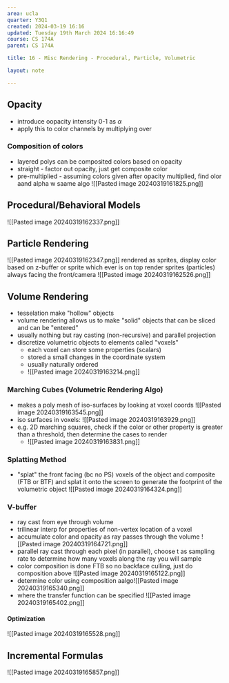 ```yaml
---
area: ucla
quarter: Y3Q1
created: 2024-03-19 16:16
updated: Tuesday 19th March 2024 16:16:49
course: CS 174A
parent: CS 174A

title: 16 - Misc Rendering - Procedural, Particle, Volumetric

layout: note

---
```

## Opacity
- introduce oopacity intensity 0-1 as $\alpha$
- apply this to color channels by multiplying over
### Composition of colors
- layered polys can be composited colors based on opacity
- straight - factor out opacity, just get composite color
- pre-multiplied - assuming colors given after opacity multiplied, find olor aand alpha w saame algo
![[Pasted image 20240319161825.png]]

## Procedural/Behavioral Models
![[Pasted image 20240319162337.png]]
## Particle Rendering
![[Pasted image 20240319162347.png]]
rendered as sprites, display color based on z-buffer or sprite which ever is on top 
render sprites (particles) always facing the front/camera ![[Pasted image 20240319162526.png]]

## Volume Rendering
- tesselation make "hollow" objects
- volume rendering allows us to make "solid" objects that can be sliced and can be "entered"
- usually nothing but ray casting (non-recursive) and parallel projection
- discretize volumetric objects to elements called "voxels"
	- each voxel can store some properties (scalars)
	- stored a small changes in the coordinate system
	- usually naturally ordered
	- ![[Pasted image 20240319163214.png]]
### Marching Cubes (Volumetric Rendering Algo)
- makes a poly mesh of iso-surfaces by looking at voxel coords ![[Pasted image 20240319163545.png]]
- iso surfaces in voxels: ![[Pasted image 20240319163929.png]]
- e.g. 2D marching squares, check if the color or other property is greater than a threshold, then determine the cases to render
	- ![[Pasted image 20240319163831.png]]
### Splatting Method
- "splat" the front facing (bc no PS) voxels of the object and composite (FTB or BTF) and splat it onto the screen to generate the footprint of the volumetric object
![[Pasted image 20240319164324.png]]
### V-buffer
- ray cast from eye through volume
- trilinear interp for properties of non-vertex location of a voxel
- accumulate color and opacity as ray passes through the volume ![[Pasted image 20240319164721.png]]
- parallel ray cast through each pixel (in parallel), choose t as sampling rate to determine how many voxels along the ray you will sample
- color composition is done FTB so no backface culling, just do composition above
![[Pasted image 20240319165122.png]]
- determine color using composition aalgo![[Pasted image 20240319165340.png]]
- where the transfer function can be specified ![[Pasted image 20240319165402.png]]
#### Optimization
![[Pasted image 20240319165528.png]]

## Incremental Formulas
![[Pasted image 20240319165857.png]]